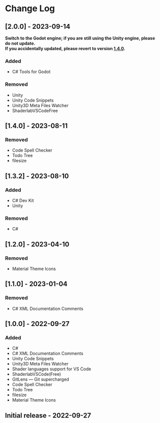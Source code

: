 # Change Log
## [2.0.0] - 2023-09-14
**Switch to the Godot engine; if you are still using the Unity engine, please do not update.**  
**If you accidentally updated, please revert to version [1.4.0](https://github.com/verbess/Otacon/releases/tag/v1.4.0).**

### Added
- C# Tools for Godot

### Removed
- Unity
- Unity Code Snippets
- Unity3D Meta Files Watcher
- ShaderlabVSCodeFree

## [1.4.0] - 2023-08-11
### Removed
- Code Spell Checker
- Todo Tree
- filesize

## [1.3.2] - 2023-08-10
### Added
- C# Dev Kit
- Unity

### Removed
- C#

## [1.2.0] - 2023-04-10
### Removed
- Material Theme Icons

## [1.1.0] - 2023-01-04
### Removed
- C# XML Documentation Comments

## [1.0.0] - 2022-09-27
### Added
- C#
- C# XML Documentation Comments
- Unity Code Snippets
- Unity3D Meta Files Watcher
- Shader languages support for VS Code
- ShaderlabVSCode(Free)
- GitLens — Git supercharged
- Code Spell Checker
- Todo Tree
- filesize
- Material Theme Icons

## Initial release - 2022-09-27
